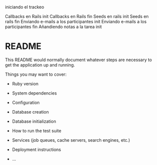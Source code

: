 iniciando el trackeo

Callbacks en Rails init
Callbacks en Rails fin
Seeds en rails init
Seeds en rails fin
Enviando e-mails a los participantes init
Enviando e-mails a los participantes fin
Añandiendo notas a la tarea init


# README

This README would normally document whatever steps are necessary to get the
application up and running.

Things you may want to cover:

* Ruby version

* System dependencies

* Configuration

* Database creation

* Database initialization

* How to run the test suite

* Services (job queues, cache servers, search engines, etc.)

* Deployment instructions

* ...
